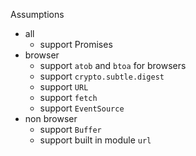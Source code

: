 Assumptions

- all
  - support Promises
- browser
  - support `atob` and `btoa` for browsers
  - support `crypto.subtle.digest`
  - support `URL`
  - support `fetch`
  - support `EventSource`
- non browser
  - support `Buffer`
  - support built in module `url`
